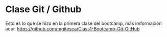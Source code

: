 # Clase Git / Github
Esto es lo que se hizo en la primera clase del bootcamp, más imformación aquí: https://github.com/mgitesca/Class1-Bootcamp-Git-GitHub
